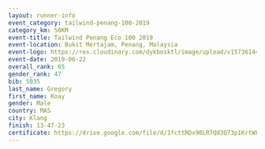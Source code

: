 ```yaml
--- 
layout: runner-info 
event_category: tailwind-penang-100-2019 
category_km: 50KM 
event-title: Tailwind Penang Eco 100 2019 
event-location: Bukit Mertajam, Penang, Malaysia 
event-logo: https://res.cloudinary.com/dykbosktl/image/upload/v1573614442/Logo/Logo_gqlzi3.jpg 
event-date: 2019-06-22 
overall_rank: 65
gender_rank: 47
bib: 5035
last_name: Gregory
first_name: Koay
gender: Male
country: MAS
city: Klang
finish: 13-47-23
certificate: https://drive.google.com/file/d/1fcttRDx90LR7Q83Q73p1KrtWFOnm9g96/view?usp=sharing
--- 
```

